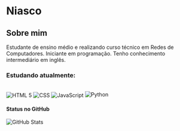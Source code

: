 # Niasco
## Sobre mim

Estudante de ensino médio e realizando curso técnico em Redes de Computadores. Iniciante em programação. Tenho conhecimento intermediário em inglês.

### Estudando atualmente:
<div style="display: inline_block"><br/>
<img aLign="center" alt="HTML 5" src="https://img.shields.io/badge/HTML5-E34F26?style=for-the-badge&logo=html5&logoColor=white" />
<img aLign="center" alt="CSS" src="https://img.shields.io/badge/CSS3-1572B6?style=for-the-badge&logo=css3&logoColor=white" />
<img aLign="center" alt="JavaScript" src="https://img.shields.io/badge/JavaScript-323330?style=for-the-badge&logo=javascript&logoColor=F7DF1E" />
<img aLing="center" alt="Python" src="https://img.shields.io/badge/python-3670A0?style=for-the-badge&logo=python&logoColor=ffdd54" />
  
#### Status no GitHub
![GitHub Stats](https://github-readme-stats.vercel.app/api?username=niasco&theme=transparent&bg_color=000&border_color=30A3DC&show_icons=true&icon_color=FFF&title_color=FFF&text_color=FFF)


